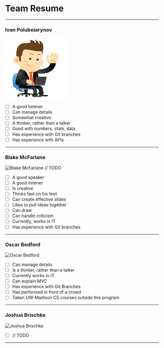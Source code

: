 # Team Resume
___
### Ivan Poluboiarynov

![Ivan Poluboiarynov](photos/Ivan-image-200x200.png)

- [ ] A good listener
- [ ] Can manage details
- [ ] Somewhat creative
- [ ] A thinker, rather than a talker
- [ ] Good with numbers, stats, data
- [ ] Has experience with Git branches
- [ ] Has experience with APIs
___

### Blake McFarlane

![Blake McFarlane](photos/) // TODO

- [ ] A good speaker
- [ ] A good listener
- [ ] Is creative
- [ ] Thinks fast on his feet
- [ ] Can create effective slides
- [ ] Likes to pull ideas together
- [ ] Can draw
- [ ] Can handle criticism
- [ ] Currently, works in IT
- [ ] Has experience with Git branches
___

### Oscar Bedford

![Oscar Bedford](photos/)

- [ ] Can manage details
- [ ] Is a thinker, rather than a talker
- [ ] Currently works in IT
- [ ] Can explain MVC
- [ ] Has experience with Git Branches
- [ ] Has performed in front of a crowd
- [ ] Taken UW-Madison CS courses outside this program
___

### Joshua Brischke

![Joshua Brischke](photos/)

- [ ] // TODO
___
